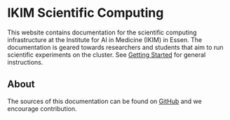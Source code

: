 # IKIM Scientific Computing

This website contains documentation for the scientific computing infrastructure at the Institute for AI in Medicine (IKIM) in Essen. The documentation is geared towards researchers and students that aim to run scientific experiments on the cluster. See [Getting Started](getting-started.md) for general instructions.

## About

The sources of this documentation can be found on [GitHub](https://github.com/IKIM-Essen/ClusterDocs) and we encourage contribution.
